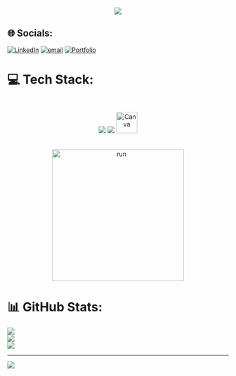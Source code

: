 <h1 align="center">
    <img src="https://readme-typing-svg.herokuapp.com/?font=Righteous&size=35&center=true&vCenter=true&width=500&height=70&duration=4000&lines=Hi+There!+👋;+I'm+Danny+Fareez!;" />
</h1>

## 🌐 Socials:
[![LinkedIn](https://img.shields.io/badge/LinkedIn-%230077B5.svg?logo=linkedin&logoColor=white)](https://linkedin.com/in/www.linkedin.com/in/danyfarez) [![email](https://img.shields.io/badge/Email-D14836?logo=gmail&logoColor=white)](mailto:danreez1307@gmail.com) [![Portfolio](https://img.shields.io/badge/Portfolio-000000?logo=githubpages&logoColor=white)](https://yourportfolio.link)

# 💻 Tech Stack:
<br/>
<div align="center">
    <img src="https://skillicons.dev/icons?i=c,html,css,vscode,github" />
    <img src="https://skillicons.dev/icons?i=javascript,java,mysql,php" /br>
    <img src="https://cdn.jsdelivr.net/gh/devicons/devicon/icons/canva/canva-original.svg" alt="Canva" width="48" height="48" style="margin-top: 10px;">
</div>

<br/>
 <br>
     <div align="center">
    <img src="https://i0.wp.com/netart.commons.gc.cuny.edu/files/2017/06/Running-Code.gif?resize=620%2C620&amp;ssl=1" alt="run" width="300" height="300">
  
<br/>
</div>

# 📊 GitHub Stats:
![](https://github-readme-stats.vercel.app/api?username=DanyFarez&theme=jolly&hide_border=false&include_all_commits=false&count_private=false)<br/>
![](https://nirzak-streak-stats.vercel.app/?user=DanyFarez&theme=jolly&hide_border=false)<br/>
![](https://github-readme-stats.vercel.app/api/top-langs/?username=DanyFarez&theme=jolly&hide_border=false&include_all_commits=false&count_private=false&layout=compact)

---
[![](https://visitcount.itsvg.in/api?id=DanyFarez&icon=0&color=0)](https://visitcount.itsvg.in)

<!-- Proudly created with GPRM ( https://gprm.itsvg.in ) -->

